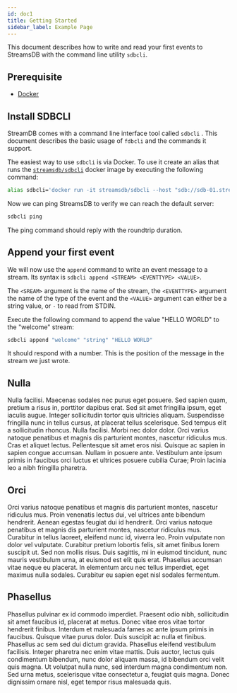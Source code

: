 ```yaml
---
id: doc1
title: Getting Started
sidebar_label: Example Page
---
```


This document describes how to write and read your first events to StreamsDB with the command line utility `sdbcli`.

## Prerequisite

* [Docker](https://docs.docker.com/install/)

## Install SDBCLI

StreamDB comes with a command line interface tool called  `sdbcli` . This document describes the basic usage of `fdbcli` and the commands it support. 

The easiest way to use `sdbcli` is via Docker. To use it create an alias that runs the [`streamsdb/sdbcli`](https://hub.docker.com/r/streamsdb/sdbcli) docker image by executing the following command:

``` BASH
alias sdbcli='docker run -it streamsdb/sdbcli --host "sdb://sdb-01.streamsdb.io:443/default?tls=1&block=1"'
```

Now we can ping StreamsDB to verify we can reach the default server:

``` BASH
sdbcli ping
```

The ping command should reply with the roundtrip duration.

## Append your first event

We will now use the `append` command to write an event message to a stream. Its syntax is `sdbcli append <STREAM> <EVENTTYPE> <VALUE>`.

The `<SREAM>` argument is the name of the stream, the `<EVENTTYPE>` argument the name of the type of the event and the `<VALUE>` argument can either be a string value, or `-` to read from STDIN.

Execute the following command to append the value "HELLO WORLD" to the "welcome" stream:

``` BASH
sdbcli append "welcome" "string" "HELLO WORLD"
```

It should respond with a number. This is the position of the message in the stream we just wrote.

## Nulla

Nulla facilisi. Maecenas sodales nec purus eget posuere. Sed sapien quam, pretium a risus in, porttitor dapibus erat. Sed sit amet fringilla ipsum, eget iaculis augue. Integer sollicitudin tortor quis ultricies aliquam. Suspendisse fringilla nunc in tellus cursus, at placerat tellus scelerisque. Sed tempus elit a sollicitudin rhoncus. Nulla facilisi. Morbi nec dolor dolor. Orci varius natoque penatibus et magnis dis parturient montes, nascetur ridiculus mus. Cras et aliquet lectus. Pellentesque sit amet eros nisi. Quisque ac sapien in sapien congue accumsan. Nullam in posuere ante. Vestibulum ante ipsum primis in faucibus orci luctus et ultrices posuere cubilia Curae; Proin lacinia leo a nibh fringilla pharetra.

## Orci

Orci varius natoque penatibus et magnis dis parturient montes, nascetur ridiculus mus. Proin venenatis lectus dui, vel ultrices ante bibendum hendrerit. Aenean egestas feugiat dui id hendrerit. Orci varius natoque penatibus et magnis dis parturient montes, nascetur ridiculus mus. Curabitur in tellus laoreet, eleifend nunc id, viverra leo. Proin vulputate non dolor vel vulputate. Curabitur pretium lobortis felis, sit amet finibus lorem suscipit ut. Sed non mollis risus. Duis sagittis, mi in euismod tincidunt, nunc mauris vestibulum urna, at euismod est elit quis erat. Phasellus accumsan vitae neque eu placerat. In elementum arcu nec tellus imperdiet, eget maximus nulla sodales. Curabitur eu sapien eget nisl sodales fermentum.

## Phasellus

Phasellus pulvinar ex id commodo imperdiet. Praesent odio nibh, sollicitudin sit amet faucibus id, placerat at metus. Donec vitae eros vitae tortor hendrerit finibus. Interdum et malesuada fames ac ante ipsum primis in faucibus. Quisque vitae purus dolor. Duis suscipit ac nulla et finibus. Phasellus ac sem sed dui dictum gravida. Phasellus eleifend vestibulum facilisis. Integer pharetra nec enim vitae mattis. Duis auctor, lectus quis condimentum bibendum, nunc dolor aliquam massa, id bibendum orci velit quis magna. Ut volutpat nulla nunc, sed interdum magna condimentum non. Sed urna metus, scelerisque vitae consectetur a, feugiat quis magna. Donec dignissim ornare nisl, eget tempor risus malesuada quis.
